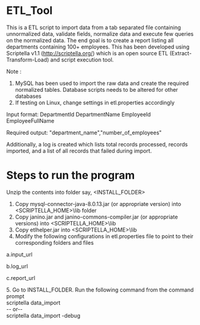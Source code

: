 # ETL_Tool

This is a ETL script to import data from a tab separated file containing unnormalized data, validate fields, normalize data and execute few queries on the normalized data. 
The end goal is to create a report listing all departments containing 100+ employees.
This has been developed using Scriptella v1.1 (http://scriptella.org/) which is an open source ETL (Extract-Transform-Load) 
and script execution tool.


Note :
1. MySQL has been used to import the raw data and create the required normalized tables.
	   Database scripts needs to be altered for other databases
2. If testing on Linux, change settings in etl.properties accordingly


Input format:
DepartmentId	DepartmentName	EmployeeId	EmployeeFullName

Required output:
"department_name","number_of_employees"

Additionally, a log is created which lists total records processed, records imported, and a list of all
records that failed during import.

Steps to run the program
==========================
Unzip the contents into folder say, <INSTALL_FOLDER>

1. Copy mysql-connector-java-8.0.13.jar (or appropriate version) into <SCRIPTELLA_HOME>\lib folder
2. Copy janino.jar and janino-commons-compiler.jar (or appropriate versions) into <SCRIPTELLA_HOME>\lib
3. Copy etlhelper.jar into <SCRIPTELLA_HOME>\lib
4. Modify the following configurations in etl.properties file to point to their corresponding folders and files

<p>a.input_url
<p>b.log_url
<p>c.report_url

<p>5. Go to INSTALL_FOLDER. Run the following command from the command prompt 
<br>scriptella data_import
 <br>-- or--
<br>scriptella data_import -debug
	

